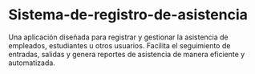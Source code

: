 # Sistema-de-registro-de-asistencia
Una aplicación diseñada para registrar y gestionar la asistencia de empleados, estudiantes u otros usuarios. Facilita el seguimiento de entradas, salidas y genera reportes de asistencia de manera eficiente y automatizada.
